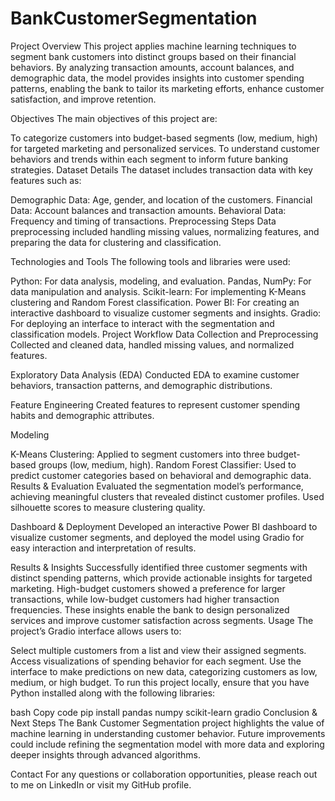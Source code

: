 # BankCustomerSegmentation
Project Overview
This project applies machine learning techniques to segment bank customers into distinct groups based on their financial behaviors. By analyzing transaction amounts, account balances, and demographic data, the model provides insights into customer spending patterns, enabling the bank to tailor its marketing efforts, enhance customer satisfaction, and improve retention.

Objectives
The main objectives of this project are:

To categorize customers into budget-based segments (low, medium, high) for targeted marketing and personalized services.
To understand customer behaviors and trends within each segment to inform future banking strategies.
Dataset Details
The dataset includes transaction data with key features such as:

Demographic Data: Age, gender, and location of the customers.
Financial Data: Account balances and transaction amounts.
Behavioral Data: Frequency and timing of transactions.
Preprocessing Steps
Data preprocessing included handling missing values, normalizing features, and preparing the data for clustering and classification.

Technologies and Tools
The following tools and libraries were used:

Python: For data analysis, modeling, and evaluation.
Pandas, NumPy: For data manipulation and analysis.
Scikit-learn: For implementing K-Means clustering and Random Forest classification.
Power BI: For creating an interactive dashboard to visualize customer segments and insights.
Gradio: For deploying an interface to interact with the segmentation and classification models.
Project Workflow
Data Collection and Preprocessing
Collected and cleaned data, handled missing values, and normalized features.

Exploratory Data Analysis (EDA)
Conducted EDA to examine customer behaviors, transaction patterns, and demographic distributions.

Feature Engineering
Created features to represent customer spending habits and demographic attributes.

Modeling

K-Means Clustering: Applied to segment customers into three budget-based groups (low, medium, high).
Random Forest Classifier: Used to predict customer categories based on behavioral and demographic data.
Results & Evaluation
Evaluated the segmentation model’s performance, achieving meaningful clusters that revealed distinct customer profiles. Used silhouette scores to measure clustering quality.

Dashboard & Deployment
Developed an interactive Power BI dashboard to visualize customer segments, and deployed the model using Gradio for easy interaction and interpretation of results.

Results & Insights
Successfully identified three customer segments with distinct spending patterns, which provide actionable insights for targeted marketing.
High-budget customers showed a preference for larger transactions, while low-budget customers had higher transaction frequencies.
These insights enable the bank to design personalized services and improve customer satisfaction across segments.
Usage
The project’s Gradio interface allows users to:

Select multiple customers from a list and view their assigned segments.
Access visualizations of spending behavior for each segment.
Use the interface to make predictions on new data, categorizing customers as low, medium, or high budget.
To run this project locally, ensure that you have Python installed along with the following libraries:

bash
Copy code
pip install pandas numpy scikit-learn gradio
Conclusion & Next Steps
The Bank Customer Segmentation project highlights the value of machine learning in understanding customer behavior. Future improvements could include refining the segmentation model with more data and exploring deeper insights through advanced algorithms.

Contact
For any questions or collaboration opportunities, please reach out to me on LinkedIn or visit my GitHub profile.
